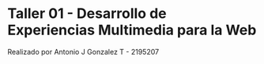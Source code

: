 # Taller 01 - Desarrollo de Experiencias Multimedia para la Web

Realizado por Antonio J Gonzalez T - 2195207
